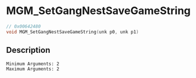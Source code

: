 # MGM_SetGangNestSaveGameString
```c
// 0x00642480
void MGM_SetGangNestSaveGameString(unk p0, unk p1)
```
## Description
```
Minimum Arguments: 2
Maximum Arguments: 2
```
